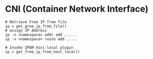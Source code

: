 # CNI (Container Network Interface)



```
# Retrieve Free IP from file
ip = get_gree_ip_from_file()
# assign IP Address
ip -n <namespace> addr add .....
ip -n <namespace> route add .....

# Invoke IPAM host-local plugin
ip = get_free_ip_from_host_local()

```





